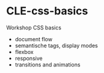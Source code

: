 # CLE-css-basics

Workshop CSS basics 

- document flow
- semantische tags, display modes
- flexbox
- responsive
- transitions and animations